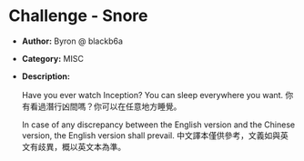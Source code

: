 # Challenge - Snore

* **Author:** Byron @ blackb6a
* **Category:** MISC
* **Description:**

	Have you ever watch Inception? You can sleep everywhere you want.
	你有看過潛行凶間嗎？你可以在任意地方睡覺。
	
	In case of any discrepancy between the English version and the Chinese version, the English version shall prevail. 
	中文譯本僅供參考，文義如與英文有歧異，概以英文本為準。


